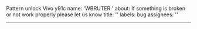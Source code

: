 Pattern unlock
Vivo y91c
name: 'WBRUTER '
about: If something is broken or not work properly please let us know
title: ''
labels: bug
assignees: ''

---



